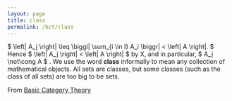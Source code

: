 ```yaml
---
layout: page
title: class
permalink: /bct/class
---
```

$ \left\| A_j \right\| \leq \biggl| \sum_{i \in I} A_i \biggr| < \left\| A \right\|. $ Hence $ \left\| A_j \right\| < \left\| A \right\| $ by X, and in particular, $ A_j \not\cong A $ . We use the word **class** informally to mean any collection of mathematical objects. All sets are classes, but some classes (such as the class of all sets) are too big to be sets.


From [Basic Category Theory](https://mathgloss.github.io/MathGloss/bct.html)
